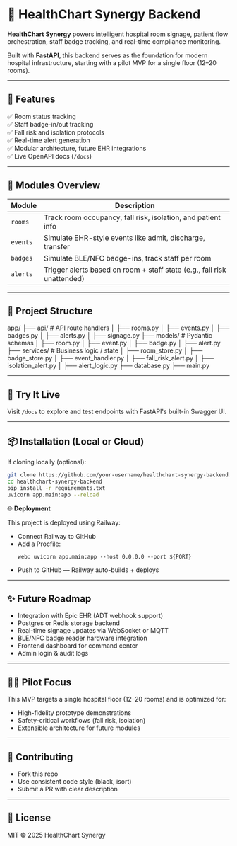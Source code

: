 # 🏥 HealthChart Synergy Backend

**HealthChart Synergy** powers intelligent hospital room signage, patient flow orchestration, staff badge tracking, and real-time compliance monitoring.

Built with **FastAPI**, this backend serves as the foundation for modern hospital infrastructure, starting with a pilot MVP for a single floor (12–20 rooms).

---

## 🚀 Features

✅ Room status tracking  
✅ Staff badge-in/out tracking  
✅ Fall risk and isolation protocols  
✅ Real-time alert generation  
✅ Modular architecture, future EHR integrations  
✅ Live OpenAPI docs (`/docs`)

---

## 🧠 Modules Overview

| Module   | Description |
|----------|-------------|
| `rooms`  | Track room occupancy, fall risk, isolation, and patient info |
| `events` | Simulate EHR-style events like admit, discharge, transfer |
| `badges` | Simulate BLE/NFC badge-ins, track staff per room |
| `alerts` | Trigger alerts based on room + staff state (e.g., fall risk unattended) |

---

## 📁 Project Structure

app/
├── api/ # API route handlers
│ ├── rooms.py
│ ├── events.py
│ ├── badges.py
│ ├── alerts.py
│ ├── signage.py
├── models/ # Pydantic schemas
│ ├── room.py
│ ├── event.py
│ ├── badge.py
│ ├── alert.py
├── services/ # Business logic / state
│ ├── room_store.py
│ ├── badge_store.py
│ ├── event_handler.py
│ ├── fall_risk_alert.py
│ ├── isolation_alert.py
│ ├── alert_logic.py
├── database.py
├── main.py

---

## 🧪 Try It Live

Visit `/docs` to explore and test endpoints with FastAPI's built-in Swagger UI.

---

## 📦 Installation (Local or Cloud)

If cloning locally (optional):

```bash
git clone https://github.com/your-username/healthchart-synergy-backend.git
cd healthchart-synergy-backend
pip install -r requirements.txt
uvicorn app.main:app --reload
```

🌐 **Deployment**

This project is deployed using Railway:
- Connect Railway to GitHub
- Add a Procfile:
  ```
  web: uvicorn app.main:app --host 0.0.0.0 --port ${PORT}
  ```
- Push to GitHub — Railway auto-builds + deploys

---

## ✨ Future Roadmap

- Integration with Epic EHR (ADT webhook support)
- Postgres or Redis storage backend
- Real-time signage updates via WebSocket or MQTT
- BLE/NFC badge reader hardware integration
- Frontend dashboard for command center
- Admin login & audit logs

---

## 👨‍⚕️ Pilot Focus

This MVP targets a single hospital floor (12–20 rooms) and is optimized for:
- High-fidelity prototype demonstrations
- Safety-critical workflows (fall risk, isolation)
- Extensible architecture for future modules

---

## 🤝 Contributing

- Fork this repo
- Use consistent code style (black, isort)
- Submit a PR with clear description

---

## 📄 License

MIT © 2025 HealthChart Synergy
